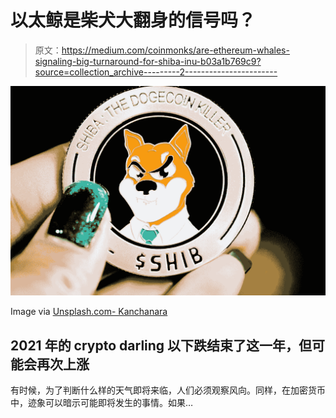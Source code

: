 # 以太鲸是柴犬大翻身的信号吗？

> 原文：<https://medium.com/coinmonks/are-ethereum-whales-signaling-big-turnaround-for-shiba-inu-b03a1b769c9?source=collection_archive---------2----------------------->

![](img/15558355a064072e62bd6b255d90b910.png)

Image via [Unsplash.com- Kanchanara](https://images.unsplash.com/photo-1627369907088-881546ba8591?ixlib=rb-1.2.1&ixid=MnwxMjA3fDB8MHxwaG90by1wYWdlfHx8fGVufDB8fHx8&auto=format&fit=crop&w=1172&q=80)

## 2021 年的 crypto darling 以下跌结束了这一年，但可能会再次上涨

有时候，为了判断什么样的天气即将来临，人们必须观察风向。同样，在加密货币中，迹象可以暗示可能即将发生的事情。如果…